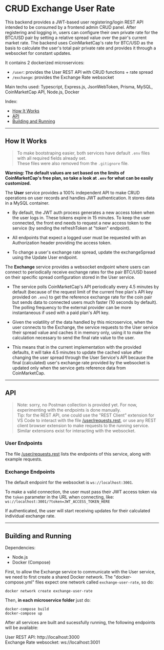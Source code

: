 # CRUD Exchange User Rate

This backend provides a JWT-based user registering/login REST API intended to be consumed by a frontend admin CRUD panel. After registering and logging in, users can configure their own private rate for the BTC/USD pair by setting a relative spread value over the pair's current market rate. The backend uses CoinMarketCap's rate for BTC/USD as the basis to calculate the user's total pair private rate and provides it through a websocket for constant updates.

It contains 2 dockerized microservices:

- `/user`: provides the User REST API with CRUD functions + rate spread
- `/exchange`: provides the Exchange Rate websocket

Main techs used: Typescript, Express.js, JsonWebToken, Prisma, MySQL, CoinMarketCap API, Node.js, Docker

Index:

- [How It Works](#how-it-works)
- [API](#api)
- [Building and Running](#building-and-running)

---

## How It Works

> To make bootstraping easier, both services have default `.env` files with all required fields already set.\
> These files were also removed from the `.gitignore` file.

**Warning: The default values are set based on the limits of CoinMarketCap's free plan, so take a look at `.env` for what can be easily customized.**

The **User** service provides a 100% independent API to make CRUD operations on user records and handles JWT authentication. It stores data in a MySQL container.

- By default, the JWT auth process generates a new access token when the user logs in. These tokens expire in 15 minutes. To keep the user connected, the front end needs to request a new access token to the service (by sending the refreshToken at "token" endpoint).

- All endpoints that expect a logged user must be requested with an Authorization header providing the access token.

- To change a user's exchange rate spread, update the exchangeSpread using the Update User endpoint.

The **Exchange** service provides a websocket endpoint where users can connect to periodically receive exchange rates for the pair BTC/USD based on their specific spread configuration stored in the User service.

- The service polls CoinMarketCap's API periodically every 4.5 minutes by default (because of the request limit of the current free plan's API key provided on `.env`) to get the reference exchange rate for the coin pair but sends data to connected users much faster (10 seconds by default). The polling frequency to the external provider can be more instantaneous if used with a paid plan's API key.

- Given the volatility of the data handled by this microservice, when the user connects to the Exchange, the service requests to the User service their spread value and caches it in memory only, using it to make the calculation necessary to send the final rate value to the user.

- This means that in the current implementation with the provided defaults, it will take 4.5 minutes to update the cached value after changing the user spread through the User Service's API because the final (calculated) user's exchange rate provided by the websocket is updated only when the service gets reference data from CoinMarketCap.

---

## API

> Note: sorry, no Postman collection is provided yet. For now, experimenting with the endpoints is done manually.\
> Tip: for the REST API, one could use the "REST Client" extension for VS Code to interact with the file [/user/requests.rest](./user/requests.rest), or use any REST client browser extension to make requests to the running service. Similar extensions exist for interacting with the websocket.

### **User Endpoints**

The file [/user/requests.rest](./user/requests.rest) lists the endpoints of this service, along with example requests.

### **Exchange Endpoints**

The default endpoint for the websocket is `ws://localhost:3001`.

To make a valid connection, the user must pass their JWT access token via the `token` parameter in the URL when connecting, like: `ws://localhost:3001/?token=JWT_ACCESS_TOKEN_HERE`

If authenticated, the user will start receiving updates for their calculated individual exchange rate.

---

## Building and Running

Dependencies:

- Node.js
- Docker (Compose)

First, to allow the Exchange service to communicate with the User service, we need to first create a shared Docker network. The "docker-compose.yml" files expect one network called `exchange-user-rate`, so do:

```
docker network create exchange-user-rate
```

Then, **in each microservice folder** just do:

```
docker-compose build
docker-compose up
```

After all services are built and sucessfully running, the following endpoints will be available:

User REST API: http://localhost:3000\
Exchange Rate websocket: ws://localhost:3001
